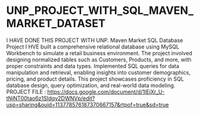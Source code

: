 # UNP_PROJECT_WITH_SQL_MAVEN_MARKET_DATASET

I HAVE DONE THIS PROJECT WITH UNP.
Maven Market SQL Database Project
I HVE built a comprehensive relational database using MySQL Workbench to simulate a retail business environment. The project involved designing normalized tables such as Customers, Products, and more, with proper constraints and data types. Implemented SQL queries for data manipulation and retrieval, enabling insights into customer demographics, pricing, and product details. This project showcases proficiency in SQL database design, query optimization, and real-world data modeling.
PROJECT FILE : https://docs.google.com/document/d/1lEjXr_U-tNjNT00tao6z1SIdqy2DWNVp/edit?usp=sharing&ouid=113778576187370667157&rtpof=true&sd=true
